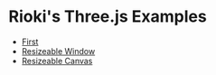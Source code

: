 
Rioki's Three.js Examples
=========================

* [First](first.html)
* [Resizeable Window](resize-window.html)
* [Resizeable Canvas](resize-canvas.html)
